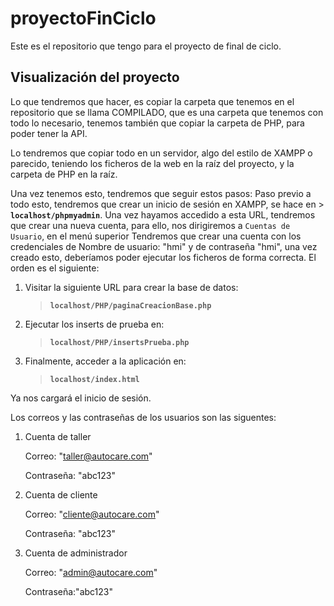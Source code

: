 # proyectoFinCiclo
Este es el repositorio que tengo para el proyecto de final de  ciclo.


## Visualización del proyecto
Lo que tendremos que hacer, es copiar la carpeta que tenemos en el repositorio que se llama COMPILADO, que es una carpeta que tenemos con todo lo necesario, tenemos también que copiar la carpeta de PHP, para poder tener la API.

Lo tendremos que copiar todo en un servidor, algo del estilo de XAMPP o parecido, teniendo los ficheros de la web en la raíz del proyecto, y la carpeta de PHP en la raíz.

Una vez tenemos esto, tendremos que seguir estos pasos:
Paso previo a todo esto, tendremos que crear un inicio de sesión en XAMPP, se hace en > **`localhost/phpmyadmin`**.
Una vez hayamos accedido a esta URL, tendremos que crear una nueva cuenta, para ello, nos dirigiremos a `Cuentas de Usuario`, en el menú superior
Tendremos que crear una cuenta con los credenciales de Nombre de usuario: "hmi" y de contraseña "hmi", una vez creado esto, deberíamos poder ejecutar los ficheros de forma correcta.
El orden es el siguiente:
1. Visitar la siguiente URL para crear la base de datos:
   > **`localhost/PHP/paginaCreacionBase.php`**

2. Ejecutar los inserts de prueba en:
   > **`localhost/PHP/insertsPrueba.php`**

3. Finalmente, acceder a la aplicación en:
   > **`localhost/index.html`**
   
Ya nos cargará el inicio de sesión.

Los correos y las contraseñas de los usuarios son las siguentes:

1. Cuenta de taller

   Correo: "taller@autocare.com"

   Contraseña: "abc123"

2. Cuenta de cliente

   Correo: "cliente@autocare.com"

   Contraseña: "abc123"


4. Cuenta de administrador

   Correo: "admin@autocare.com"

   Contraseña:"abc123"


